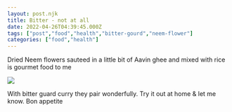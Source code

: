 ```yaml
---
layout: post.njk
title: Bitter - not at all
date: 2022-04-26T04:39:45.000Z
tags: ["post","food","health","bitter-gourd","neem-flower"]
categories: ["food","health"]
---
```


Dried Neem flowers sauteed in a little bit of Aavin ghee and mixed with rice is gourmet food to me

![](/assets/images/bitter-not-at-all-903ae02a.jpg)

With bitter guard curry they pair wonderfully. Try it out at home & let me know. Bon appetite